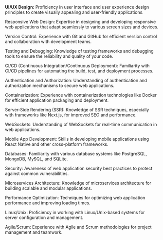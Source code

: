 **UI/UX Design:** Proficiency in user interface and user experience design principles to create visually appealing and user-friendly applications.

Responsive Web Design: Expertise in designing and developing responsive web applications that adapt seamlessly to various screen sizes and devices.

Version Control: Experience with Git and GitHub for efficient version control and collaboration with development teams.

Testing and Debugging: Knowledge of testing frameworks and debugging tools to ensure the reliability and quality of your code.

CI/CD (Continuous Integration/Continuous Deployment): Familiarity with CI/CD pipelines for automating the build, test, and deployment processes.

Authentication and Authorization: Understanding of authentication and authorization mechanisms to secure web applications.

Containerization: Experience with containerization technologies like Docker for efficient application packaging and deployment.

Server-Side Rendering (SSR): Knowledge of SSR techniques, especially with frameworks like Next.js, for improved SEO and performance.

WebSockets: Understanding of WebSockets for real-time communication in web applications.

Mobile App Development: Skills in developing mobile applications using React Native and other cross-platform frameworks.

Databases: Familiarity with various database systems like PostgreSQL, MongoDB, MySQL, and SQLite.

Security: Awareness of web application security best practices to protect against common vulnerabilities.

Microservices Architecture: Knowledge of microservices architecture for building scalable and modular applications.

Performance Optimization: Techniques for optimizing web application performance and improving loading times.

Linux/Unix: Proficiency in working with Linux/Unix-based systems for server configuration and management.

Agile/Scrum: Experience with Agile and Scrum methodologies for project management and teamwork.
